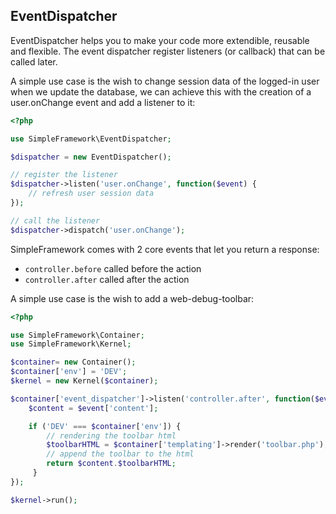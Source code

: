 ## EventDispatcher

EventDispatcher helps you to make your code more extendible, reusable and flexible. The event dispatcher register listeners (or callback) that can be called later.

A simple use case is the wish to change session data of the logged-in user when we update the database, we can achieve this with the creation of a user.onChange event and add a listener to it:

```php
<?php

use SimpleFramework\EventDispatcher;

$dispatcher = new EventDispatcher();

// register the listener
$dispatcher->listen('user.onChange', function($event) {
    // refresh user session data
});

// call the listener
$dispatcher->dispatch('user.onChange');
```

SimpleFramework comes with 2 core events that let you return a response:

- `controller.before` called before the action
- `controller.after` called after the action

A simple use case is the wish to add a web-debug-toolbar:

```php
<?php

use SimpleFramework\Container;
use SimpleFramework\Kernel;

$container= new Container();
$container['env'] = 'DEV';
$kernel = new Kernel($container);

$container['event_dispatcher']->listen('controller.after', function($event) use($container) {
    $content = $event['content'];

    if ('DEV' === $container['env']) {
        // rendering the toolbar html
        $toolbarHTML = $container['templating']->render('toolbar.php');
        // append the toolbar to the html
        return $content.$toolbarHTML;
     }
});

$kernel->run();
```



